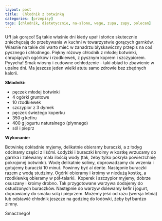 ```yaml
---
layout: post
title:  Chłodnik z botwinką
categories: [przepisy]
tags: [chlodnik, dietetycznie, na-slono, wege, zupa, zupy, polecam]
---
```

Uff jak gorąco! Są takie właśnie dni kiedy upał i słońce skutecznie zniechęcają do przebywania w kuchni w towarzystwie gorących garnków. Własnie na takie dni warto mieć w zanadrzu błyskawiczny przepis na coś pysznego i chłodnego. Piękny różowy chłodnik z młodej botwinki, chrupiących ogórków i rzodkiewek, z pysznym koprem i szczypiorem. Pyyycha! Smak wiosny i cudowne ochłodzenie - taki obiad to zbawienie w upalne dni. Ma jeszcze jeden wielki atutu samo zdrowie bez zbędnych kalorii.

**Składniki:**
* pęczek młodej botwinki
* 4 ogórki gruntowe
* 10 rzodkiewek
* szczypior z 3 dymek
* pęczek świeżego koperku
* 350 g kefiru
* 400 g jogurtu naturalnego (płynnego)
* sól i pieprz

**Wykonanie:**

Botwinkę dokładnie myjemy, delikatnie obieramy buraczki, a z łodyg odcinamy części z liśćmi. Łodyżki i buraczki kroimy w kostkę wrzucamy do garnka i zalewamy mała ilością wody (tak, żeby tylko pokryła powierzchnię pokrojonej botwinki). Wodę delikatnie solimy, doprowadzamy do wrzenia i gotujemy buraczki 10 minut. Powinny być al dente. Następnie buraczki razem z wodą studzimy. Ogórki obieramy i kroimy w niedużą kostkę, a rzodkiewkę obieramy w pół-talarki.  Koperek i szczypior myjemy, dobrze osuszany i kroimy drobno. Tak przygotowane warzywa dodajemy do ostudzonych buraczków. Następnie do warzyw dolewamy kefir i jogurt, doprawiamy do smaku solą i pieprzem. Możemy jeść od razu (wersja letnia) lub odstawić chłodnik jeszcze na godzinę do lodówki, żeby był bardzo zimny.

Smacznego!
    